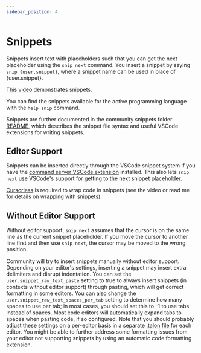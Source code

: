 ```yaml
---
sidebar_position: 4
---
```


# Snippets

Snippets insert text with placeholders such that you can get the next placeholder using the `snip next` command. You insert a snippet by saying `snip {user.snippet}`, where a snippet name can be used in place of {user.snippet}.

[This video](https://www.youtube.com/watch?v=icXH-o3mwTU) demonstrates snippets.

You can find the snippets available for the active programming language with the `help snip` command.

Snippets are further documented in the community snippets folder [README](https://github.com/talonhub/community/blob/main/core/snippets/README.md), which describes the snippet file syntax and useful VSCode extensions for writing snippets.

## Editor Support

Snippets can be inserted directly through the VSCode snippet system if you have the [command server VSCode extension](https://marketplace.visualstudio.com/items?itemName=pokey.command-server) installed. This also lets `snip next` use VSCode's support for getting to the next snippet placeholder.

[Cursorless](https://www.cursorless.org/docs/user/installation/) is required to wrap code in snippets (see the video or read me for details on wrapping with snippets).

## Without Editor Support

Without editor support, `snip next` assumes that the cursor is on the same line as the current snippet placeholder. If you move the cursor to another line first and then use `snip next`, the cursor may be moved to the wrong position.

Community will try to insert snippets manually without editor support. Depending on your editor's settings, inserting a snippet may insert extra delimiters and disrupt indentation. You can set the `user.snippet_raw_text_paste` setting to true to always insert snippets (in contexts without editor support) through pasting, which will get correct formatting in some editors. You can also change the `user.snippet_raw_text_spaces_per_tab` setting to determine how many spaces to use per tab; in most cases, you should set this to -1 to use tabs instead of spaces. Most code editors will automatically expand tabs to spaces when pasting code, if so configured. Note that you should probably adjust these settings on a per-editor basis in a separate [.talon file](../Customization/talon-files.md) for each editor. You might be able to further address some formatting issues from your editor not supporting snippets by using an automatic code formatting extension.
